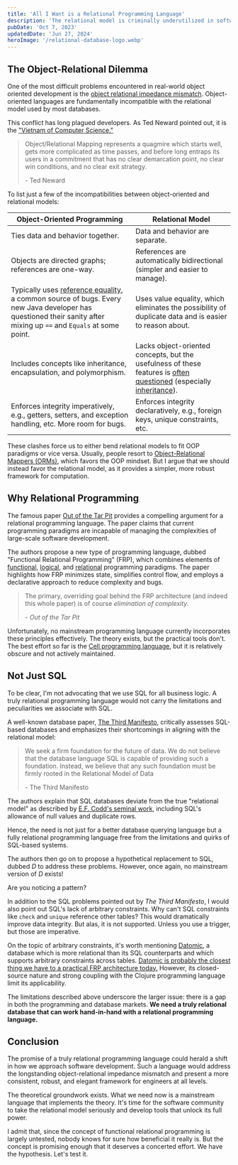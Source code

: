 ```yaml
---
title: 'All I Want is a Relational Programming Language'
description: 'The relational model is criminally underutilized in software development. Despite much theoretical discussion, no mainstream relational programming language exists. This needs to change if we want simpler, more robust software.'
pubDate: 'Oct 7, 2023'
updatedDate: 'Jun 27, 2024'
heroImage: '/relational-database-logo.webp'
---
```


## The Object-Relational Dilemma

One of the most difficult problems encountered in real-world object oriented development is the [object relational impedance mismatch](https://en.wikipedia.org/wiki/Object%E2%80%93relational_impedance_mismatch). Object-oriented languages are fundamentally incompatible with the relational model used by most databases.

This conflict has long plagued developers. As Ted Neward pointed out, it is the ["Vietnam of Computer Science."](https://www.odbms.org/wp-content/uploads/2013/11/031.01-Neward-The-Vietnam-of-Computer-Science-June-2006.pdf)

> Object/Relational Mapping represents a quagmire which starts well, gets more complicated as time passes, and before long entraps its users in a commitment that has no clear demarcation point, no clear win conditions, and no clear exit strategy.
>
> \- Ted Neward

To list just a few of the incompatibilities between object-oriented and relational models:

| Object-Oriented Programming                                                                                                              | Relational Model                                                                                                                                                                 |
|------------------------------------------------------------------------------------------------------------------------------------------|----------------------------------------------------------------------------------------------------------------------------------------------------------------------------------|
| Ties data and behavior together.                                                                                                         | Data and behavior are separate.                                                                                                                          |
| Objects are directed graphs; references are one-way.                                                                                     | References are automatically bidirectional (simpler and easier to manage).                                                                                                         |
| Typically uses [reference equality](https://www.baeldung.com/java-equals-method-operator-difference), a common source of bugs. Every new Java developer has questioned their sanity after mixing up `==` and `Equals` at some point. | Uses value equality, which eliminates the possibility of duplicate data and is easier to reason about.                                                           |
| Includes concepts like inheritance, encapsulation, and polymorphism.                                                                     | Lacks object-oriented concepts, but the usefulness of these features is [often questioned](https://youtu.be/QM1iUe6IofM?si=NZ2rdzanJ4M9ZZJM) (especially [inheritance](https://en.wikipedia.org/wiki/Composition_over_inheritance)). |
| Enforces integrity imperatively, e.g., getters, setters, and exception handling, etc. More room for bugs.                                | Enforces integrity declaratively, e.g., foreign keys, unique constraints, etc.                                                                                                  |

These clashes force us to either bend relational models to fit OOP paradigms or vice versa. Usually, people resort to [Object-Relational Mappers (ORMs)](https://en.wikipedia.org/wiki/Object%E2%80%93relational_mapping), which favors the OOP mindset. But I argue that we should instead favor the relational model, as it provides a simpler, more robust framework for computation.

## Why Relational Programming

The famous paper [Out of the Tar Pit](https://curtclifton.net/papers/MoseleyMarks06a.pdf) provides a compelling argument for a relational programming language. The paper claims that current programming paradigms are incapable of managing the complexities of large-scale software development.

The authors propose a new type of programming language, dubbed "Functional Relational Programming" (FRP), which combines elements of [functional](https://en.wikipedia.org/wiki/Functional_programming), [logical](https://en.wikipedia.org/wiki/Logic_programming), and [relational](https://en.wikipedia.org/wiki/Relational_model) programming paradigms. The paper highlights how FRP minimizes state, simplifies control flow, and employs a declarative approach to reduce complexity and bugs.

> The primary, overriding goal behind the FRP architecture (and indeed this whole paper) is of course *elimination of complexity.*
>
> \- *Out of the Tar Pit*

Unfortunately, no mainstream programming language currently incorporates these principles effectively. The theory exists, but the practical tools don't. The best effort so far is the [Cell programming language](https://www.cell-lang.net/), but it is relatively obscure and not actively maintained.

## Not Just SQL

To be clear, I'm not advocating that we use SQL for all business logic. A truly relational programming language would not carry the limitations and peculiarities we associate with SQL.

A well-known database paper, [The Third Manifesto](https://www.dcs.warwick.ac.uk/~hugh/TTM/DTATRM.pdf), critically assesses SQL-based databases and emphasizes their shortcomings in aligning with the relational model:

> We seek a firm foundation for the future of data. We do not believe that the database language SQL is capable of providing such a foundation. Instead, we believe that any such foundation must be firmly rooted in the Relational Model of Data
>
> \- The Third Manifesto

The authors explain that SQL databases deviate from the true "relational model" as described by [E.F. Codd's seminal work](http://db.dobo.sk/wp-content/uploads/2015/11/Codd_1970_A_relational_model.pdf), including SQL's allowance of null values and duplicate rows.

Hence, the need is not just for a better database querying language but a fully relational programming language free from the limitations and quirks of SQL-based systems.

The authors then go on to propose a hypothetical replacement to SQL, dubbed *D* to address these problems. However, once again, no mainstream version of *D* exists!

Are you noticing a pattern?

In addition to the SQL problems pointed out by *The Third Manifesto*, I would also point out SQL's lack of arbitrary constraints. Why can't SQL constraints like `check` and `unique` reference other tables? This would dramatically improve data integrity. But alas, it is not supported. Unless you use a trigger, but those are imperative.

On the topic of arbitrary constraints, it's worth mentioning [Datomic](https://www.datomic.com/), a database which is more relational than its SQL counterparts and which supports arbitrary constraints across tables. [Datomic is probably the closest thing we have to a practical FRP architecture today.](https://www.youtube.com/watch?v=nbMMywfBXic) However, its closed-source nature and strong coupling with the Clojure programming language limit its applicability.

The limitations described above underscore the larger issue: there is a gap in both the programming and database markets. **We need a truly relational database that can work hand-in-hand with a relational programming language.**

## Conclusion

The promise of a truly relational programming language could herald a shift in how we approach software development. Such a language would address the longstanding object-relational impedance mismatch and present a more consistent, robust, and elegant framework for engineers at all levels.

The theoretical groundwork exists. What we need now is a mainstream language that implements the theory. It's time for the software community to take the relational model seriously and develop tools that unlock its full power.

I admit that, since the concept of functional relational programming is largely untested, nobody knows for sure how beneficial it really is. But the concept is promising enough that it deserves a concerted effort. We have the hypothesis. Let's test it.
